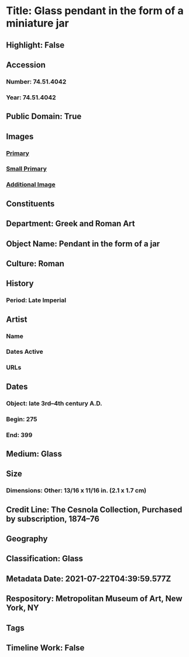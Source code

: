 # Title: Glass pendant in the form of a miniature jar
## Highlight: False
## Accession
### Number: 74.51.4042
### Year: 74.51.4042
## Public Domain: True
## Images
### [Primary](https://images.metmuseum.org/CRDImages/gr/original/DP-13080-062.jpg)
### [Small Primary](https://images.metmuseum.org/CRDImages/gr/web-large/DP-13080-062.jpg)
### [Additional Image](https://images.metmuseum.org/CRDImages/gr/original/DP-13080-063.jpg)
## Constituents
## Department: Greek and Roman Art
## Object Name: Pendant in the form of a jar
## Culture: Roman
## History
### Period: Late Imperial
## Artist
### Name
### Dates Active
### URLs
## Dates
### Object: late 3rd–4th century A.D.
### Begin: 275
### End: 399
## Medium: Glass
## Size
### Dimensions: Other: 13/16 x 11/16 in. (2.1 x 1.7 cm)
## Credit Line: The Cesnola Collection, Purchased by subscription, 1874–76
## Geography
## Classification: Glass
## Metadata Date: 2021-07-22T04:39:59.577Z
## Respository: Metropolitan Museum of Art, New York, NY
## Tags
## Timeline Work: False